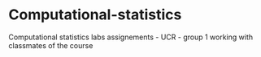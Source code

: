# Computational-statistics
Computational statistics labs assignements - UCR - group 1 working with classmates of the course
